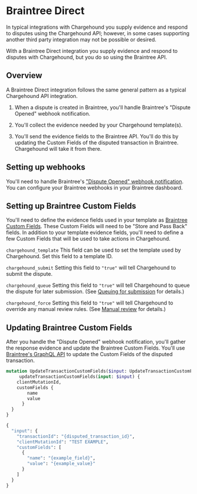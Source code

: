 # Braintree Direct

In typical integrations with Chargehound you supply evidence and respond to disputes using the Chargehound API; however, in some cases supporting another third party integration may not be possible or desired.

With a Braintree Direct integration you supply evidence and respond to disputes with Chargehound, but you do so using the Braintree API.

## Overview

A Braintree Direct integration follows the same general pattern as a typical Chargehound API integration.

1) When a dispute is created in Braintree, you'll handle Braintree's "Dispute Opened" webhook notification.

2) You'll collect the evidence needed by your Chargehound template(s).

3) You'll send the evidence fields to the Braintree API. You'll do this by updating the Custom Fields of the disputed transaction in Braintree. Chargehound will take it from there.

## Setting up webhooks

You'll need to handle Braintree's ["Dispute Opened" webhook notification](https://developers.braintreepayments.com/reference/general/webhooks/dispute). You can configure your Braintree webhooks in your Braintree dashboard.

## Setting up Braintree Custom Fields

You'll need to define the evidence fields used in your template as [Braintree Custom Fields](https://articles.braintreepayments.com/control-panel/custom-fields). These Custom Fields will need to be "Store and Pass Back" fields. In addition to your template evidence fields, you'll need to define a few Custom Fields that will be used to take actions in Chargehound.

`chargehound_template`
This field can be used to set the template used by Chargehound. Set this field to a template ID.

`chargehound_submit`
Setting this field to `"true"` will tell Chargehound to submit the dispute.

`chargehound_queue`
Setting this field to `"true"` will tell Chargehound to queue the dispute for later submission. (See [Queuing for submission](#queuing-for-submission) for details.)

`chargehound_force`
Setting this field to `"true"` will tell Chargehound to override any manual review rules. (See [Manual review](#manual-review) for details.)

## Updating Braintree Custom Fields

After you handle the "Dispute Opened" webhook notification, you'll gather the response evidence and update the Braintree Custom Fields. You'll use [Braintree's GraphQL API](https://graphql.braintreepayments.com/) to update the Custom Fields of the disputed transaction.

```graphql
mutation UpdateTransactionCustomFields($input: UpdateTransactionCustomFieldsInput!) {
     updateTransactionCustomFields(input: $input) {
    clientMutationId,
    customFields {
        name
        value
      }
  }
}
```

```graphql
{
  "input": {
    "transactionId": "{disputed_transaction_id}",
    "clientMutationId": "TEST EXAMPLE",
    "customFields": [
      {
        "name": "{example_field}",
        "value": "{example_value}"
      }
    ]
  }
}
```
